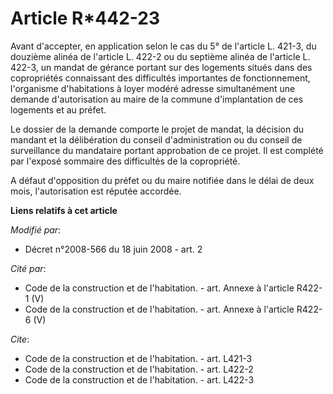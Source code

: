 # Article R*442-23

Avant d'accepter, en application selon le cas du 5° de l'article L. 421-3, du douzième alinéa de l'article L. 422-2 ou du
septième alinéa de l'article L. 422-3, un mandat de gérance portant sur des logements situés dans des copropriétés
connaissant des difficultés importantes de fonctionnement, l'organisme d'habitations à loyer modéré adresse simultanément une
demande d'autorisation au maire de la commune d'implantation de ces logements et au préfet. 

Le dossier de la demande comporte le projet de mandat, la décision du mandant et la délibération du conseil d'administration
ou du conseil de surveillance du mandataire portant approbation de ce projet. Il est complété par l'exposé sommaire des
difficultés de la copropriété.

A défaut d'opposition du préfet ou du maire notifiée dans le délai de deux mois, l'autorisation est réputée accordée.

**Liens relatifs à cet article**

_Modifié par_:

  - Décret n°2008-566 du 18 juin 2008 - art. 2

_Cité par_:

  - Code de la construction et de l'habitation. - art. Annexe à l'article R422-1 (V)
  - Code de la construction et de l'habitation. - art. Annexe à l'article R422-6 (V)

_Cite_:

  - Code de la construction et de l'habitation. - art. L421-3
  - Code de la construction et de l'habitation. - art. L422-2
  - Code de la construction et de l'habitation. - art. L422-3
